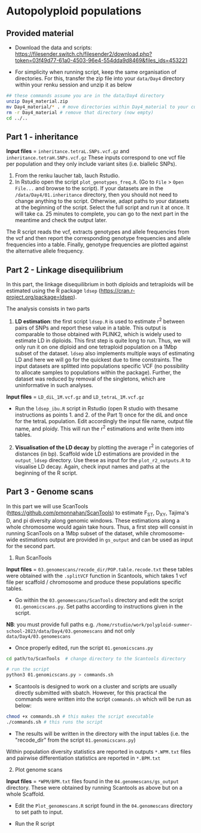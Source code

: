 # Autopolyploid populations

## Provided material

- Download the data and scripts:
https://filesender.switch.ch/filesender2/download.php?token=03f49d77-61a0-4503-96e4-554dda9d8469&files_ids=453221

- For simplicity when running script, keep the same organisation of directories. For this, transfer the zip file into your `data/Day4` directory within your renku session and unzip it as below

```bash
## these commands assume you are in the data/Day4 directory
unzip Day4_material.zip 
mv Day4_material/* . # move directories within Day4_material to your current location
rm -r Day4_material # remove that directory (now empty)
cd ../..
```


## Part 1 - inheritance

**Input files** = `inheritance.tetraL.SNPs.vcf.gz` and `inheritance.tetraH.SNPs.vcf.gz`
These inputs correspond to one vcf file per population and they only include variant sites (i.e. biallelic SNPs).

1. From the renku laucher tab, lauch Rstudio.
2. In Rstudio open the script  `plot_genotypes_freq.R`. (Go to `File` > `Open File...` and browse to the script).
If your datasets are in the `/data/Day4/01.inheritance` directory, then you should not need to change anything to the script. Otherwise, adapt paths to your datasets at the beginning of the script. Select the full script and run it at once. It will take ca. 25 minutes to complete, you can go to the next part in the meantime and check the output later.

The R script reads the vcf, extracts genotypes and allele frequencies from the vcf and then report the corresponding genotype frequencies and allele frequencies into a table. Finally, genotype frequencies are plotted against the alternative allele frequency.

## Part 2 - Linkage disequilibrium

In this part, the linkage disequilibrium in both diploids and tetraploids will be estimated using the R package `ldsep` (https://cran.r-project.org/package=ldsep).

The analysis consists in two parts

1. **LD estimation**: the first script `ldsep.R` is used to estimate r<sup>2</sup> between pairs of SNPs and report these value in a table. This output is comparable to those obtained with PLINK2, which is widely used to estimate LD in diploids. This first step is quite long to run. Thus, we will only run it on one diploid and one tetraploid population on a 1Mbp subset of the dataset. `ldsep` also implements multiple ways of estimating LD and here we will go for the quickest due to time constraints. The input datasets are splitted into populations specific VCF (no possibility to allocate samples to populations within the package). Further, the dataset was reduced by removal of the singletons, which are uninformative in such analyses.

**Input files** = `LD_diL_1M.vcf.gz` and `LD_tetraL_1M.vcf.gz`

- Run the `ldsep_ibu.R` script in Rstudio (open R studio with thesame instructions as points 1. and 2. of the Part 1) once for the diL and once for the tetraL population. Edit accordingly the input file name, output file name, and ploidy. This will run the r<sup>2</sup> estimations and write them into tables.

2. **Visualisation of the LD decay** by plotting the average r<sup>2</sup> in categories of distances (in bp). Scaffold wide LD estimations are provided in the `output_ldsep` directory. Use these as input for the `plot_r2_outputs.R` to visualise LD decay. Again, check input names and paths at the beginning of the R script.

## Part 3 - Genome scans

In this part we will use ScanTools (https://github.com/pmonnahan/ScanTools) to estimate F<sub>ST</sub>, D<sub>XY</sub>, Tajima's D, and pi diversity along genomic windows. These estimations along a whole chromosome would again take hours. Thus, a first step will consist in running ScanTools on a 1Mbp subset of the dataset, while chromosome-wide estimations output are provided in `gs_output` and can be used as input for the second part.

1. Run ScanTools

**Input files** = `03.genomescans/recode_dir/POP.table.recode.txt` these tables were obtained with the `.splitVCF` function in Scantools, which takes 1 vcf file per scaffold / chromosome and produce these populations specific tables.

- Go within the `03.genomescans/ScanTools` directory and edit the script `01.genomicscans.py`. Set paths according to instructions given in the script.

**NB**: you must provide full paths e.g. `/home/rstudio/work/polyploid-summer-school-2023/data/Day4/03.genomescans` and not only `data/Day4/03.genomescans`

- Once properly edited, run the script `01.genomicscans.py`

```bash
cd path/to/ScanTools  # change directory to the Scantools directory

# run the script
python3 01.genomicscans.py > commands.sh
```

- Scantools is designed to work on a cluster and scripts are usually directly submitted with sbatch. However, for this practical the commands were written into the script `commands.sh` which will be run as below:

```bash
chmod +x commands.sh # this makes the script executable
./commands.sh # this runs the script
```

- The results will be written in the directory with the input tables (i.e. the "recode_dir" from the script `01.genomicscans.py`)

Within population diversity statistics are reported in outputs `*.WPM.txt` files and pairwise differentiation statistics are reported in `*.BPM.txt`

2. Plot genome scans

**Input files** = `*WPM/BPM.txt` files found in the `04.genomescans/gs_output` directory. These were obtained by running Scantools as above but on a whole Scaffold.

- Edit the `Plot_genomescans.R` script found in the `04.genomescans` directory to set path to input.

- Run the R script
